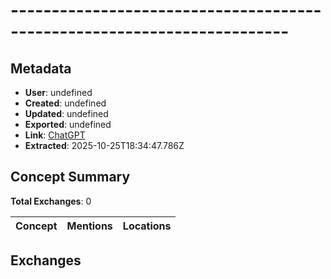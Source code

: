 # ------------------------------------------------------------------------

## Metadata

- **User**: undefined
- **Created**: undefined
- **Updated**: undefined
- **Exported**: undefined
- **Link**: [ChatGPT](undefined)
- **Extracted**: 2025-10-25T18:34:47.786Z

## Concept Summary

**Total Exchanges**: 0

| Concept | Mentions | Locations |
|---------|----------|----------|

## Exchanges


